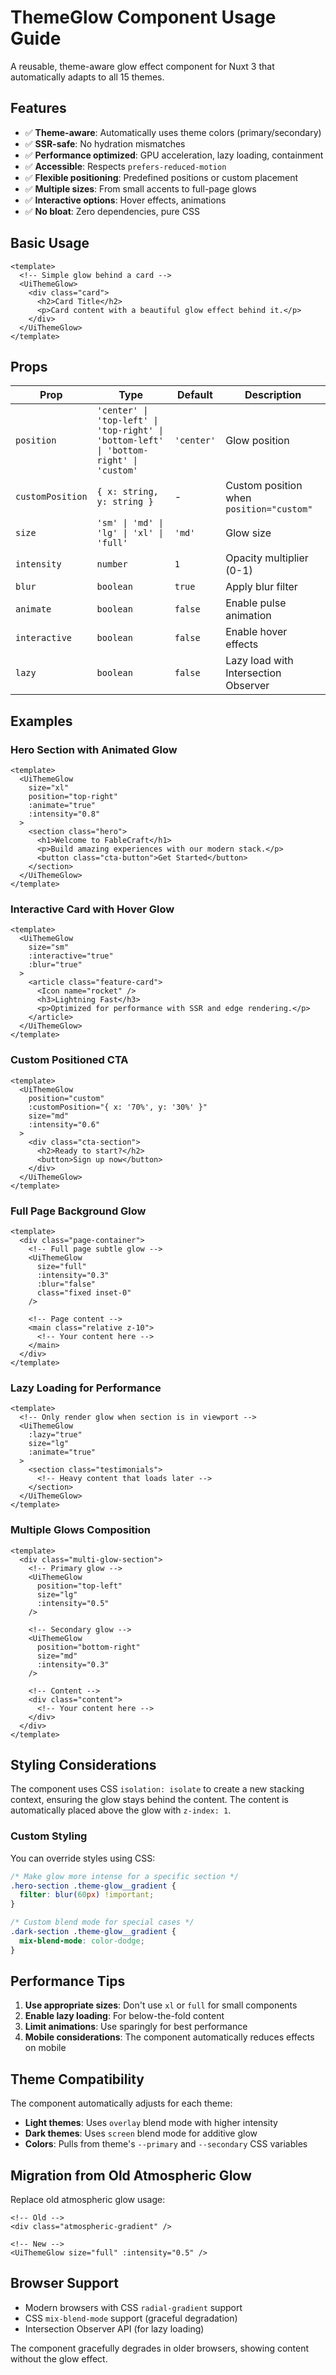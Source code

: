 # ThemeGlow Component Usage Guide

A reusable, theme-aware glow effect component for Nuxt 3 that automatically adapts to all 15 themes.

## Features

- ✅ **Theme-aware**: Automatically uses theme colors (primary/secondary)
- ✅ **SSR-safe**: No hydration mismatches
- ✅ **Performance optimized**: GPU acceleration, lazy loading, containment
- ✅ **Accessible**: Respects `prefers-reduced-motion`
- ✅ **Flexible positioning**: Predefined positions or custom placement
- ✅ **Multiple sizes**: From small accents to full-page glows
- ✅ **Interactive options**: Hover effects, animations
- ✅ **No bloat**: Zero dependencies, pure CSS

## Basic Usage

```vue
<template>
  <!-- Simple glow behind a card -->
  <UiThemeGlow>
    <div class="card">
      <h2>Card Title</h2>
      <p>Card content with a beautiful glow effect behind it.</p>
    </div>
  </UiThemeGlow>
</template>
```

## Props

| Prop | Type | Default | Description |
|------|------|---------|-------------|
| `position` | `'center' \| 'top-left' \| 'top-right' \| 'bottom-left' \| 'bottom-right' \| 'custom'` | `'center'` | Glow position |
| `customPosition` | `{ x: string, y: string }` | - | Custom position when `position="custom"` |
| `size` | `'sm' \| 'md' \| 'lg' \| 'xl' \| 'full'` | `'md'` | Glow size |
| `intensity` | `number` | `1` | Opacity multiplier (0-1) |
| `blur` | `boolean` | `true` | Apply blur filter |
| `animate` | `boolean` | `false` | Enable pulse animation |
| `interactive` | `boolean` | `false` | Enable hover effects |
| `lazy` | `boolean` | `false` | Lazy load with Intersection Observer |

## Examples

### Hero Section with Animated Glow

```vue
<template>
  <UiThemeGlow 
    size="xl" 
    position="top-right" 
    :animate="true"
    :intensity="0.8"
  >
    <section class="hero">
      <h1>Welcome to FableCraft</h1>
      <p>Build amazing experiences with our modern stack.</p>
      <button class="cta-button">Get Started</button>
    </section>
  </UiThemeGlow>
</template>
```

### Interactive Card with Hover Glow

```vue
<template>
  <UiThemeGlow 
    size="sm" 
    :interactive="true"
    :blur="true"
  >
    <article class="feature-card">
      <Icon name="rocket" />
      <h3>Lightning Fast</h3>
      <p>Optimized for performance with SSR and edge rendering.</p>
    </article>
  </UiThemeGlow>
</template>
```

### Custom Positioned CTA

```vue
<template>
  <UiThemeGlow 
    position="custom"
    :customPosition="{ x: '70%', y: '30%' }"
    size="md"
    :intensity="0.6"
  >
    <div class="cta-section">
      <h2>Ready to start?</h2>
      <button>Sign up now</button>
    </div>
  </UiThemeGlow>
</template>
```

### Full Page Background Glow

```vue
<template>
  <div class="page-container">
    <!-- Full page subtle glow -->
    <UiThemeGlow 
      size="full" 
      :intensity="0.3"
      :blur="false"
      class="fixed inset-0"
    />
    
    <!-- Page content -->
    <main class="relative z-10">
      <!-- Your content here -->
    </main>
  </div>
</template>
```

### Lazy Loading for Performance

```vue
<template>
  <!-- Only render glow when section is in viewport -->
  <UiThemeGlow 
    :lazy="true"
    size="lg"
    :animate="true"
  >
    <section class="testimonials">
      <!-- Heavy content that loads later -->
    </section>
  </UiThemeGlow>
</template>
```

### Multiple Glows Composition

```vue
<template>
  <div class="multi-glow-section">
    <!-- Primary glow -->
    <UiThemeGlow 
      position="top-left" 
      size="lg"
      :intensity="0.5"
    />
    
    <!-- Secondary glow -->
    <UiThemeGlow 
      position="bottom-right" 
      size="md"
      :intensity="0.3"
    />
    
    <!-- Content -->
    <div class="content">
      <!-- Your content here -->
    </div>
  </div>
</template>
```

## Styling Considerations

The component uses CSS `isolation: isolate` to create a new stacking context, ensuring the glow stays behind the content. The content is automatically placed above the glow with `z-index: 1`.

### Custom Styling

You can override styles using CSS:

```css
/* Make glow more intense for a specific section */
.hero-section .theme-glow__gradient {
  filter: blur(60px) !important;
}

/* Custom blend mode for special cases */
.dark-section .theme-glow__gradient {
  mix-blend-mode: color-dodge;
}
```

## Performance Tips

1. **Use appropriate sizes**: Don't use `xl` or `full` for small components
2. **Enable lazy loading**: For below-the-fold content
3. **Limit animations**: Use sparingly for best performance
4. **Mobile considerations**: The component automatically reduces effects on mobile

## Theme Compatibility

The component automatically adjusts for each theme:

- **Light themes**: Uses `overlay` blend mode with higher intensity
- **Dark themes**: Uses `screen` blend mode for additive glow
- **Colors**: Pulls from theme's `--primary` and `--secondary` CSS variables

## Migration from Old Atmospheric Glow

Replace old atmospheric glow usage:

```vue
<!-- Old -->
<div class="atmospheric-gradient" />

<!-- New -->
<UiThemeGlow size="full" :intensity="0.5" />
```

## Browser Support

- Modern browsers with CSS `radial-gradient` support
- CSS `mix-blend-mode` support (graceful degradation)
- Intersection Observer API (for lazy loading)

The component gracefully degrades in older browsers, showing content without the glow effect.